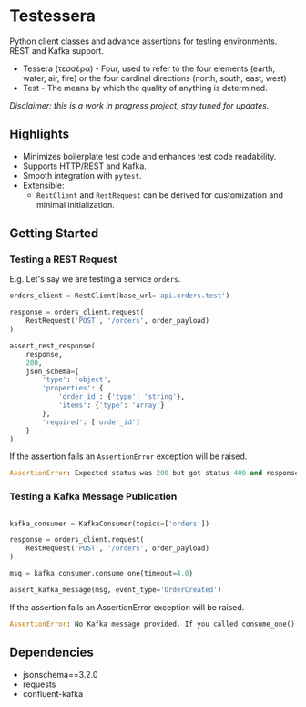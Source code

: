 # Testessera

Python client classes and advance assertions for testing environments. REST and Kafka support.

- Tessera (τεσσέρα) - Four, used to refer to the four elements (earth, water, air, fire) or the four cardinal directions (north, south, east, west)
- Test - The means by which the quality of anything is determined.

*Disclaimer: this is a work in progress project, stay tuned for updates.*


## Highlights

- Minimizes boilerplate test code and enhances test code readability.
- Supports HTTP/REST and Kafka.
- Smooth integration with `pytest`.
- Extensible:
  - `RestClient` and `RestRequest` can be derived for customization and minimal initialization.

## Getting Started

### Testing a REST Request

E.g. Let's say we are testing a service `orders`.

```python
orders_client = RestClient(base_url='api.orders.test')

response = orders_client.request(
	RestRequest('POST', '/orders', order_payload)
)

assert_rest_response(
	response,
	200,
	json_schema={
		'type': 'object',
		'properties': {
			'order_id': {'type': 'string'},
			'items': {'type': 'array'}
		},
		'required': ['order_id']
	}
)
```

If the assertion fails an `AssertionError` exception will be raised.

```python
AssertionError: Expected status was 200 but got status 400 and response body INVALID_DATA
```

### Testing a Kafka Message Publication

```python

kafka_consumer = KafkaConsumer(topics=['orders'])

response = orders_client.request(
	RestRequest('POST', '/orders', order_payload)
)

msg = kafka_consumer.consume_one(timeout=4.0)

assert_kafka_message(msg, event_type='OrderCreated')

```
If the assertion fails an AssertionError exception will be raised.

```python
AssertionError: No Kafka message provided. If you called consume_one() or consume_many() they timed out
```


## Dependencies

- jsonschema==3.2.0
- requests
- confluent-kafka

<!-- jsonschema==3.2.0
requests==2.31.0
confluent-kafka==2.0.2
redis==4.6.0 -->
